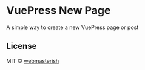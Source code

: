 # VuePress New Page

A simple way to create a new VuePress page or post

## License

MIT © [webmasterish](https://webmasterish.com)

